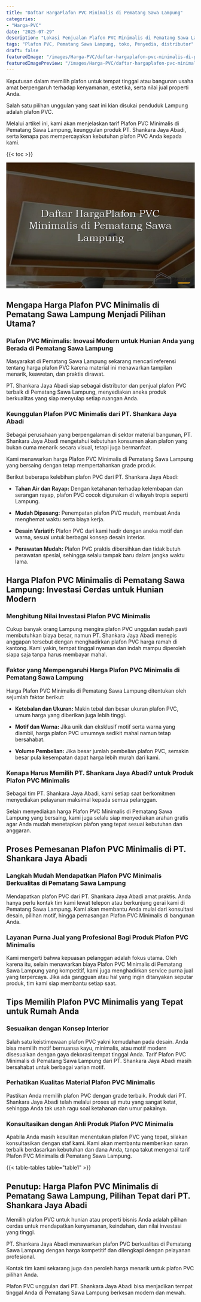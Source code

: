 ```yaml
---
title: "Daftar HargaPlafon PVC Minimalis di Pematang Sawa Lampung"
categories:
- "Harga-PVC"
date: "2025-07-29"
description: "Lokasi Penjualan Plafon PVC Minimalis di Pematang Sawa Lampung untuk tempat tinggal, office, dan ritel. Material terbaik, pilihan motif, warna modern, dengan layanan instalasi oleh tim berpengalaman dan garansi resmi!|Jasa distribusi Plafon PVC Minimalis di Pematang Sawa Lampung untuk keperluan tempat tinggal, kantor, maupun gerai, beserta panel unggulan dan pemasangan oleh tim ahli dan garansi resmi.|Pilihan Plafon PVC Minimalis di Pematang Sawa Lampung yang terbukti untuk tempat tinggal, perkantoran, serta gerai, bersama panel unggulan dan penempatan oleh tenaga ahli berpengalaman dan jaminan resmi.|Penjualan Plafon PVC Minimalis di Pematang Sawa Lampung bagi hunian, office, dan gerai, dengan panel unggulan dan pemasangan ditangani oleh tim berpengalaman, dilengkapi dengan jaminan resmi.}"
tags: "Plafon PVC, Pematang Sawa Lampung, toko, Penyedia, distributor"
draft: false
featuredImage: "/images/Harga-PVC/daftar-hargaplafon-pvc-minimalis-di-pematang-sawa-lampung.png"
featuredImagePreview: "/images/Harga-PVC/daftar-hargaplafon-pvc-minimalis-di-pematang-sawa-lampung.png"
---
```


Keputusan dalam memilih plafon untuk tempat tinggal atau bangunan usaha amat berpengaruh terhadap kenyamanan, estetika, serta nilai jual properti Anda.

Salah satu pilihan unggulan yang saat ini kian disukai penduduk Lampung adalah plafon PVC.

Melalui artikel ini, kami akan menjelaskan tarif Plafon PVC Minimalis di Pematang Sawa Lampung, keunggulan produk PT. Shankara Jaya Abadi, serta kenapa pas mempercayakan kebutuhan plafon PVC Anda kepada kami.

{{< toc >}}

![Daftar HargaPlafon PVC Minimalis di Pematang Sawa Lampung](/images/Harga-PVC/Daftar-HargaPlafon-PVC-Minimalis-di-Pematang-Sawa-Lampung.png)

## Mengapa Harga Plafon PVC Minimalis di Pematang Sawa Lampung Menjadi Pilihan Utama?

### Plafon PVC Minimalis: Inovasi Modern untuk Hunian Anda yang Berada di Pematang Sawa Lampung

Masyarakat di Pematang Sawa Lampung sekarang mencari referensi tentang harga plafon PVC karena material ini menawarkan tampilan menarik, keawetan, dan praktis dirawat.

PT. Shankara Jaya Abadi siap sebagai distributor dan penjual plafon PVC terbaik di Pematang Sawa Lampung, menyediakan aneka produk berkualitas yang siap menyulap setiap ruangan Anda.

### Keunggulan Plafon PVC Minimalis dari PT. Shankara Jaya Abadi

Sebagai perusahaan yang berpengalaman di sektor material bangunan, PT. Shankara Jaya Abadi mengetahui kebutuhan konsumen akan plafon yang bukan cuma menarik secara visual, tetapi juga bermanfaat.

Kami menawarkan harga Plafon PVC Minimalis di Pematang Sawa Lampung yang bersaing dengan tetap mempertahankan grade produk.

Berikut beberapa kelebihan plafon PVC dari PT. Shankara Jaya Abadi:

- **Tahan Air dan Rayap:** Dengan ketahanan terhadap kelembapan dan serangan rayap, plafon PVC cocok digunakan di wilayah tropis seperti Lampung.

- **Mudah Dipasang:** Penempatan plafon PVC mudah, membuat Anda menghemat waktu serta biaya kerja.

- **Desain Variatif:** Plafon PVC dari kami hadir dengan aneka motif dan warna, sesuai untuk berbagai konsep desain interior.

- **Perawatan Mudah:** Plafon PVC praktis dibersihkan dan tidak butuh perawatan spesial, sehingga selalu tampak baru dalam jangka waktu lama.

## Harga Plafon PVC Minimalis di Pematang Sawa Lampung: Investasi Cerdas untuk Hunian Modern

### Menghitung Nilai Investasi Plafon PVC Minimalis

Cukup banyak orang Lampung mengira plafon PVC unggulan sudah pasti membutuhkan biaya besar, namun PT. Shankara Jaya Abadi menepis anggapan tersebut dengan menghadirkan plafon PVC harga ramah di kantong. Kami yakin, tempat tinggal nyaman dan indah mampu diperoleh siapa saja tanpa harus membayar mahal.

### Faktor yang Mempengaruhi Harga Plafon PVC Minimalis di Pematang Sawa Lampung

Harga Plafon PVC Minimalis di Pematang Sawa Lampung ditentukan oleh sejumlah faktor berikut:

- **Ketebalan dan Ukuran:** Makin tebal dan besar ukuran plafon PVC, umum harga yang diberikan juga lebih tinggi.

- **Motif dan Warna:** Jika unik dan eksklusif motif serta warna yang diambil, harga plafon PVC umumnya sedikit mahal namun tetap bersahabat.

- **Volume Pembelian:** Jika besar jumlah pembelian plafon PVC, semakin besar pula kesempatan dapat harga lebih murah dari kami.

### Kenapa Harus Memilih PT. Shankara Jaya Abadi? untuk Produk Plafon PVC Minimalis

Sebagai tim PT. Shankara Jaya Abadi, kami setiap saat berkomitmen menyediakan pelayanan maksimal kepada semua pelanggan.

Selain menyediakan harga Plafon PVC Minimalis di Pematang Sawa Lampung yang bersaing, kami juga selalu siap menyediakan arahan gratis agar Anda mudah menetapkan plafon yang tepat sesuai kebutuhan dan anggaran.

## Proses Pemesanan Plafon PVC Minimalis di PT. Shankara Jaya Abadi

### Langkah Mudah Mendapatkan Plafon PVC Minimalis Berkualitas di Pematang Sawa Lampung

Mendapatkan plafon PVC dari PT. Shankara Jaya Abadi amat praktis. Anda hanya perlu kontak tim kami lewat telepon atau berkunjung gerai kami di Pematang Sawa Lampung. Kami akan membantu Anda mulai dari konsultasi desain, pilihan motif, hingga pemasangan Plafon PVC Minimalis di bangunan Anda.

### Layanan Purna Jual yang Profesional Bagi Produk Plafon PVC Minimalis

Kami mengerti bahwa kepuasan pelanggan adalah fokus utama. Oleh karena itu, selain menawarkan biaya Plafon PVC Minimalis di Pematang Sawa Lampung yang kompetitif, kami juga menghadirkan service purna jual yang terpercaya. Jika ada gangguan atau hal yang ingin ditanyakan seputar produk, tim kami siap membantu setiap saat.

## Tips Memilih Plafon PVC Minimalis yang Tepat untuk Rumah Anda

### Sesuaikan dengan Konsep Interior

Salah satu keistimewaan plafon PVC yakni kemudahan pada desain. Anda bisa memilih motif bernuansa kayu, minimalis, atau motif modern disesuaikan dengan gaya dekorasi tempat tinggal Anda. Tarif Plafon PVC Minimalis di Pematang Sawa Lampung dari PT. Shankara Jaya Abadi masih bersahabat untuk berbagai varian motif.

### Perhatikan Kualitas Material Plafon PVC Minimalis

Pastikan Anda memilih plafon PVC dengan grade terbaik. Produk dari PT. Shankara Jaya Abadi telah melalui proses uji mutu yang sangat ketat, sehingga Anda tak usah ragu soal ketahanan dan umur pakainya.

### Konsultasikan dengan Ahli Produk Plafon PVC Minimalis

Apabila Anda masih kesulitan menentukan plafon PVC yang tepat, silakan konsultasikan dengan staf kami. Kami akan membantu memberikan saran terbaik berdasarkan kebutuhan dan dana Anda, tanpa takut mengenai tarif Plafon PVC Minimalis di Pematang Sawa Lampung.

{{< table-tables table="table1" >}}

## Penutup: Harga Plafon PVC Minimalis di Pematang Sawa Lampung, Pilihan Tepat dari PT. Shankara Jaya Abadi

Memilih plafon PVC untuk hunian atau properti bisnis Anda adalah pilihan cerdas untuk mendapatkan kenyamanan, keindahan, dan nilai investasi yang tinggi.

PT. Shankara Jaya Abadi menawarkan plafon PVC berkualitas di Pematang Sawa Lampung dengan harga kompetitif dan dilengkapi dengan pelayanan profesional.

Kontak tim kami sekarang juga dan peroleh harga menarik untuk plafon PVC pilihan Anda.

Plafon PVC unggulan dari PT. Shankara Jaya Abadi bisa menjadikan tempat tinggal Anda di Pematang Sawa Lampung berkesan modern dan mewah.
